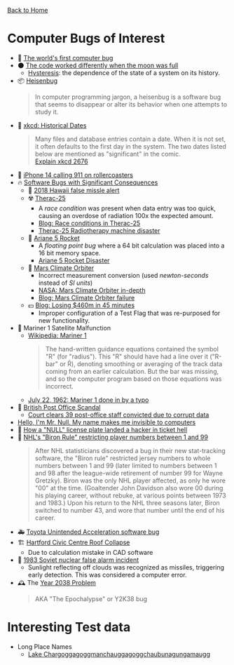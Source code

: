 [Back to Home](README.md)


# Computer Bugs of Interest

* :lady_beetle: [The world's first computer bug](https://www.globalapptesting.com/blog/the-worlds-first-computer-bug-global-app-testing)
* :new_moon: [The code worked differently when the moon was full](https://www.hanselman.com/blog/the-code-worked-differently-when-the-moon-was-full)
  * [Hysteresis](https://en.wikipedia.org/wiki/Hysteresis): the dependence of the state of a system on its history.
* :package: [Heisenbug](https://en.wikipedia.org/wiki/Heisenbug)
  > In computer programming jargon, a heisenbug is a software bug that seems to disappear or alter its behavior when one attempts to study it.
* :date: [xkcd: Historical Dates](https://xkcd.com/2676/)
  > Many files and database entries contain a date. When it is not set, it often defaults to the first day in the system. The two dates listed below are mentioned as "significant" in the comic.  
  > [Explain xkcd 2676](https://www.explainxkcd.com/wiki/index.php/2676:_Historical_Dates)  
* :rotating_light: [iPhone 14 calling 911 on rollercoasters](https://www.theverge.com/2022/10/9/23395222/iphone-14-calling-911-rollercoasters-apple-crash-detection)
* :fire: [Software Bugs with Significant Consequences](https://en.wikipedia.org/wiki/List_of_software_bugs)
  * :rocket: [2018 Hawaii false missle alert](https://en.wikipedia.org/wiki/2018_Hawaii_false_missile_alert)
  * :radioactive: [Therac-25](https://en.wikipedia.org/wiki/Therac-25)
    * A _race condition_ was present when data entry was too quick, causing an overdose of radiation 100x the expected amount.
    * [Blog: Race conditions in Therac-25](https://www.bugsnag.com/blog/bug-day-race-condition-therac-25)
    * [Therac-25 Radiotherapy machine disaster](https://www.youtube.com/watch?v=-7gVqBY52MY)
  * :space_invader: [Ariane 5 Rocket](https://en.wikipedia.org/wiki/Ariane_5#Notable_launches)
    * A _floating point bug_ where a 64 bit calculation was placed into a 16 bit memory space.
    * [Ariane 5 Rocket Disaster](https://www.bugsnag.com/blog/bug-day-ariane-5-disaster)
  * :space_invader: [Mars Climate Orbiter](https://en.wikipedia.org/wiki/Mars_Climate_Orbiter#Cause_of_failure)
    * Incorrect measurement conversion (used _newton-seconds_ instead of _SI units_)
    * [NASA: Mars Climate Orbiter in-depth](https://solarsystem.nasa.gov/missions/mars-climate-orbiter/in-depth/)
    * [Blog: Mars Climate Orbiter failure](https://www.bugsnag.com/blog/bug-day-mars-climate-orbiter)
  * :dollar: [Blog: Losing $460m in 45 minutes](https://www.bugsnag.com/blog/bug-day-460m-loss)
    * Improper configuration of a Test Flag that was re-purposed for new functionality.
* :space_invader: Mariner 1 Satellite Malfunction
  * [Wikipedia: Mariner 1](https://en.wikipedia.org/wiki/Mariner_1)
    > The hand-written guidance equations contained the symbol "R" (for "radius"). This "R" should have had a line over it ("R-bar" or R̄), denoting smoothing or averaging of the track data coming from an earlier calculation. But the bar was missing, and so the computer program based on those equations was incorrect.
  * [July 22, 1962: Mariner 1 done in by a typo](https://www.wired.com/2009/07/dayintech-0722/)
* :police_officer: [British Post Office Scandal](https://en.wikipedia.org/wiki/British_Post_Office_scandal)
  * [Court clears 39 post-office staff convicted due to corrupt data](https://www.theguardian.com/uk-news/2021/apr/23/court-clears-39-post-office-staff-convicted-due-to-corrupt-data)
* [Hello, I'm Mr. Null. My name makes me invisible to computers](https://www.wired.com/2015/11/null/)
* :car: [How a "NULL" license plate landed a hacker in ticket hell](https://www.wired.com/story/null-license-plate-landed-one-hacker-ticket-hell/)
* :ice_hockey: [NHL's "Biron Rule" restricting player numbers between 1 and 99](https://en.wikipedia.org/wiki/Martin_Biron#:~:text=Biron%20Rule)
  > After NHL statisticians discovered a bug in their new stat-tracking software, the "Biron rule" restricted jersey numbers to whole numbers between 1 and 99 (later limited to numbers between 1 and 98 after the league-wide retirement of number 99 for Wayne Gretzky). Biron was the only NHL player affected, as only he wore "00" at the time. (Goaltender John Davidson also wore 00 during his playing career, without rebuke, at various points between 1973 and 1983.) Upon his return to the NHL three seasons later, Biron switched to number 43, and wore that number until the end of his career.
* :ambulance: [Toyota Unintended Acceleration software bug](https://users.ece.cmu.edu/~koopman/pubs/koopman14_toyota_ua_slides.pdf)
* :building_construction: [Hartford Civic Centre Roof Collapse](https://structurescentre.com/the-hartford-civic-centre-roof-collapse/)
  * Due to calculation mistake in CAD software
* :crystal_ball: [1983 Soviet nuclear false alarm incident](https://en.wikipedia.org/wiki/1983_Soviet_nuclear_false_alarm_incident)
  * Sunlight reflecting off clouds was recognized as missiles, triggering early detection. This was considered a computer error.
* :mantelpiece_clock: The [Year 2038 Problem](https://en.wikipedia.org/wiki/Year_2038_problem)
  > AKA "The Epochalypse" or Y2K38 bug

# Interesting Test data

* Long Place Names
  * [Lake Char­gogg­a­gogg­man­chaugg­a­gogg­chau­bun­a­gung­a­maugg](https://en.wikipedia.org/wiki/Lake_Chaubunagungamaug)
